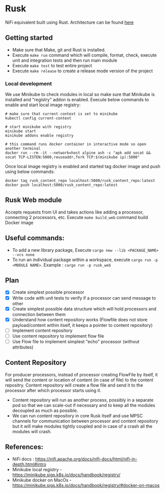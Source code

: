 # Rusk
NiFi equivalent built using Rust. Architecture can be found [here](https://docs.google.com/presentation/d/1vFsGreuPf5521KDLQnLpkzTRDoSvygRhhJjB9mcVgaA/edit#slide=id.p)

## Getting started
- Make sure that Make, git and Rust is installed.
- Execute `make run` command which will compile, format, check, execute unit and integration tests and then run main module
- Execute `make test` to test entire project
- Execute `make release` to create a release mode version of the project 

### Local development
We use Minikube to check modules in local so make sure that Minikube is installed and "registry" addon is enabled.
Execute below commands to enable and start local image registry:
```
# make sure that current context is set to minikube
kubectl config current-context

# start minikube with registry
minikube start
minikube addons enable registry

# this command runs docker container in interactive mode so open another terminal
docker run --rm -it --network=host alpine ash -c "apk add socat && socat TCP-LISTEN:5000,reuseaddr,fork TCP:$(minikube ip):5000"
```

Once local image registry is enabled and started tag docker image and push using below commands:
```
docker tag rusk_content_repo localhost:5000/rusk_content_repo:latest
docker push localhost:5000/rusk_content_repo:latest
```

## Rusk Web module
Accepts requests from UI and takes actions like adding a processor, connecting 2 processors, etc.
Execute `make build_web` command build Docker image

## Useful commands:
- To add a new library package, Execute `cargo new --lib <PACKAGE_NAME> --vcs none`
- To run an individual package within a workspace, execute `cargo run -p <MODULE NAME>`. Example : `cargo run -p rusk_web`

## Plan
- [x] Create simplest possible processor
- [x] Write code with unit tests to verify if a processor can send message to other
- [x] Create simplest possible data structure which will hold processors and connection between them
- [x] Understand how content repository works (Flowfile does not store payload/content within itself, it keeps a pointer to content repository)
- [ ] Implement content repository
- [ ] Use content repository to implement flow file
- [ ] Use Flow file to implement simplest "echo" processor (without attributes)

## Content Repository
For producer processors, instead of processor creating FlowFile by itself, it will send the content or location of content (in case of file) to the content repositry. Content repository will create a flow file and send it to the processor after which processor starts using it.

- Content repository will run as another process, possibly in a separate pod so that we can scale-out if necessary and to keep all the modules decoupled as much as possible.
- We can run content repository in core Rusk itself and use MPSC channels for communication between processor and content repository but it will make modules tightly coupled and in case of a crash all the modules will crash.

## References:
- NiFi docs : https://nifi.apache.org/docs/nifi-docs/html/nifi-in-depth.html#intro
- Minikube local registry - https://minikube.sigs.k8s.io/docs/handbook/registry/
- Minikube docker on MacOs - https://minikube.sigs.k8s.io/docs/handbook/registry/#docker-on-macos
